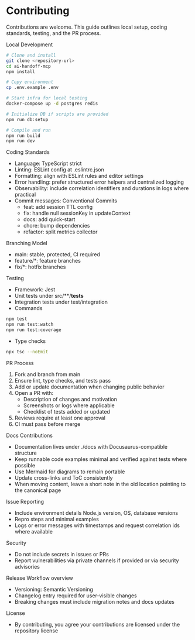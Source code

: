 # Contributing

Contributions are welcome. This guide outlines local setup, coding standards, testing, and the PR process.

Local Development
```bash
# Clone and install
git clone <repository-url>
cd ai-handoff-mcp
npm install

# Copy environment
cp .env.example .env

# Start infra for local testing
docker-compose up -d postgres redis

# Initialize DB if scripts are provided
npm run db:setup

# Compile and run
npm run build
npm run dev
```

Coding Standards
- Language: TypeScript strict
- Linting: ESLint config at .eslintrc.json
- Formatting: align with ESLint rules and editor settings
- Error handling: prefer structured error helpers and centralized logging
- Observability: include correlation identifiers and durations in logs where practical
- Commit messages: Conventional Commits
  - feat: add session TTL config
  - fix: handle null sessionKey in updateContext
  - docs: add quick-start
  - chore: bump dependencies
  - refactor: split metrics collector

Branching Model
- main: stable, protected, CI required
- feature/*: feature branches
- fix/*: hotfix branches

Testing
- Framework: Jest
- Unit tests under src/**/__tests__
- Integration tests under test/integration
- Commands
```bash
npm test
npm run test:watch
npm run test:coverage
```
- Type checks
```bash
npx tsc --noEmit
```

PR Process
1. Fork and branch from main
2. Ensure lint, type checks, and tests pass
3. Add or update documentation when changing public behavior
4. Open a PR with:
   - Description of changes and motivation
   - Screenshots or logs where applicable
   - Checklist of tests added or updated
5. Reviews require at least one approval
6. CI must pass before merge

Docs Contributions
- Documentation lives under ./docs with Docusaurus-compatible structure
- Keep runnable code examples minimal and verified against tests where possible
- Use Mermaid for diagrams to remain portable
- Update cross-links and ToC consistently
- When moving content, leave a short note in the old location pointing to the canonical page

Issue Reporting
- Include environment details Node.js version, OS, database versions
- Repro steps and minimal examples
- Logs or error messages with timestamps and request correlation ids where available

Security
- Do not include secrets in issues or PRs
- Report vulnerabilities via private channels if provided or via security advisories

Release Workflow overview
- Versioning: Semantic Versioning
- Changelog entry required for user-visible changes
- Breaking changes must include migration notes and docs updates

License
- By contributing, you agree your contributions are licensed under the repository license